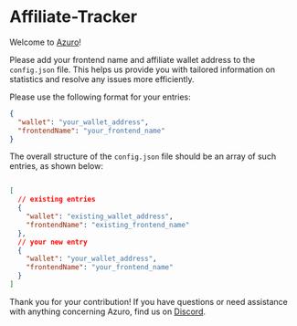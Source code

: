 # Affiliate-Tracker

Welcome to [Azuro](https://azuro.org/)! 

Please add your frontend name and affiliate wallet address to the `config.json` file. This helps us provide you with tailored information on statistics and resolve any issues more efficiently.

Please use the following format for your entries:

```json
{
  "wallet": "your_wallet_address",
  "frontendName": "your_frontend_name"
}
```

The overall structure of the `config.json` file should be an array of such entries, as shown below:

```json

[
  // existing entries
  {
    "wallet": "existing_wallet_address",
    "frontendName": "existing_frontend_name"
  },
  // your new entry
  {
    "wallet": "your_wallet_address",
    "frontendName": "your_frontend_name"
  }
]
```

Thank you for your contribution! 
If you have questions or need assistance with anything concerning Azuro, find us on [Discord](https://discord.gg/5jzdjCYk).
